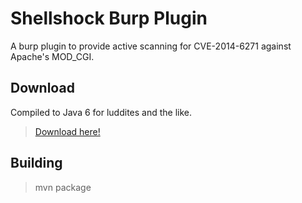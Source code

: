 # Shellshock Burp Plugin
A burp plugin to provide active scanning for CVE-2014-6271 against Apache's MOD_CGI. 

## Download
Compiled to Java 6 for luddites and the like.

> [Download here!](https://github.com/AccuvantLabs-Appsec/burpshellshock/releases/download/1.0/burpshellshock-1.0-SNAPSHOT-jar-with-dependencies.jar)

## Building

> mvn package
